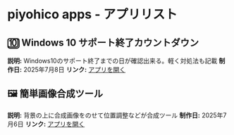 # piyohico apps - アプリリスト

## 🔟 Windows 10 サポート終了カウントダウン
**説明:** Windows10のサポート終了までの日が確認出来る。軽く対処法も記載
**制作日:** 2025年7月8日
**リンク:** [アプリを開く](./windows10_countdown/)

## 🖼️ 簡単画像合成ツール
**説明:** 背景の上に合成画像をのせて位置調整などが合成ツール
**制作日:** 2025年7月6日
**リンク:** [アプリを開く](./image_compositor/)